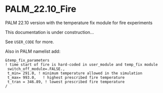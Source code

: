 # PALM_22.10_Fire
PALM 22.10 version with the temperature fix module for fire experiments 

This documentation is under construction...

See `USER_CODE` for more.

Also in PALM namelist add:
```
&temp_fix_parameters
! time start of fire is hard-coded in user_module and temp_fix module
 switch_off_module=.FALSE.,
 t_min= 291.0, ! minimum temperature allowed in the simulation
 t_max= 993.0,   ! highest prescribed fire temperature
 t_tran = 346.89, ! lowest prescribed fire temperature
/

```
